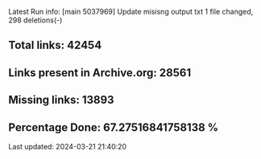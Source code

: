Latest Run info: 
[main 5037969] Update misisng output txt
 1 file changed, 298 deletions(-)

## Total links: 42454

## Links present in Archive.org: 28561

## Missing links: 13893

## Percentage Done: 67.27516841758138 %


Last updated: 2024-03-21 21:40:20
